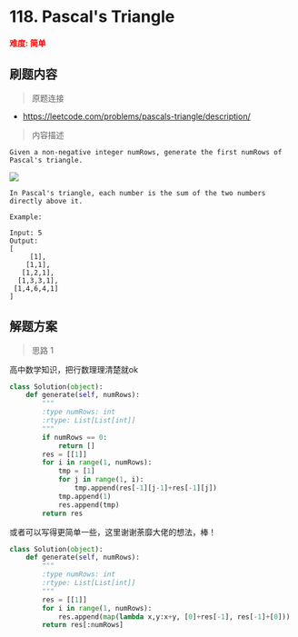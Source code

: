 #  118. Pascal's Triangle
**<font color=red>难度: 简单</font>**

## 刷题内容

> 原题连接

* https://leetcode.com/problems/pascals-triangle/description/

> 内容描述

```
Given a non-negative integer numRows, generate the first numRows of Pascal's triangle.
```
![](https://github.com/apachecn/LeetCode/blob/master/images/118/PascalTriangleAnimated2.gif)

```
In Pascal's triangle, each number is the sum of the two numbers directly above it.

Example:

Input: 5
Output:
[
     [1],
    [1,1],
   [1,2,1],
  [1,3,3,1],
 [1,4,6,4,1]
]
```

## 解题方案

> 思路 1


高中数学知识，把行数理理清楚就ok


```python
class Solution(object):
    def generate(self, numRows):
        """
        :type numRows: int
        :rtype: List[List[int]]
        """
        if numRows == 0:
            return []
        res = [[1]]
        for i in range(1, numRows):
            tmp = [1]
            for j in range(1, i):
                tmp.append(res[-1][j-1]+res[-1][j])
            tmp.append(1)
            res.append(tmp)
        return res         
```
或者可以写得更简单一些，这里谢谢荼靡大佬的想法，棒！

```python
class Solution(object):
    def generate(self, numRows):
        """
        :type numRows: int
        :rtype: List[List[int]]
        """
        res = [[1]]
        for i in range(1, numRows):
            res.append(map(lambda x,y:x+y, [0]+res[-1], res[-1]+[0]))
        return res[:numRows]
```


